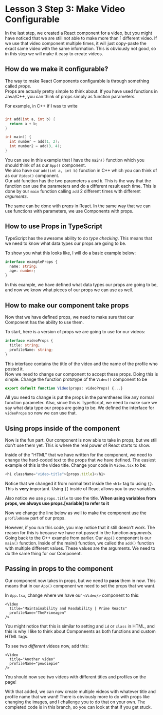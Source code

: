 # Lesson 3 Step 3:  Make Video Configurable
In the last step, we created a React component for a video, but you might have noticed that we are still not able to make more than 1 different video. If we use that video component multiple times, it will just copy-paste the exact same video with the same information. This is obviously not good, so in this step we will make it easy to create videos.

## How do we make it configurable?
The way to make React Components configurable is through something called *props*.      
Props are actually pretty simple to think about. If you have used functions in Java/C++, you can think of props simply as function parameters.      

For example, in C++ if I was to write
```c++

int add(int a, int b) {
  return a + b;
}

int main() {
  int number = add(1, 2);
  int number2 = add(3, 4);
}
```
You can see in this example that I have the ```main()``` function which you should think of as our ```App()``` component.     
We also have our ```add(int a, int b)``` function in C++ which you can think of as our ```Video()``` component.       
Our ```add``` function has the two parameters ```a``` and ```b```. This is the way that the function can use the parameters and do a different result each time. This is done by our ```main``` function calling ```add``` 2 different times with different *arguments*.      

The same can be done with *props* in React. In the same way that we can use functions with parameters, we use Components with props.        

## How to use Props in TypeScript
TypeScript has the awesome ability to do *type checking*. This means that we need to know what data types our props are going to be.    

To show you what this looks like, I will do a basic example below:
```ts
interface exampleProps {
  name: string;
  age: number;
}
```
In this example, we have defined what data types our props are going to be, and now we know what pieces of our props we can use as well. 

## How to make our component **take** props
Now that we have defined props, we need to make sure that our Component has the ability to use them.

To start, here is a version of props we are going to use for our videos:
```ts
interface videoProps {
  title: string;
  profileName: string;
}
```
This interface contains the title of the video and the name of the profile who posted it.     
Now we need to change our component to accept these props. Doing this is simple. Change the function prototype of the ```Video()``` component to be 
```ts
export default function Video(props: videoProps) {...}
```
All you need to change is put the props in the parentheses like any normal function parameter. Also, since this is TypeScript, we need to make sure we say what data type our props are going to be. We defined the interface for ```videoProps``` so now we can use that.        

## Using props inside of the component
Now is the fun part. Our component is now able to take in props, but we still don't use them yet. This is where the real power of React starts to show.       

Inside of the "HTML" that we have written for the component, we need to change the hard-coded text to the props that we have defined. The easiest example of this is the video title. Change your code in ```Video.tsx``` to be:
```ts
<h1 className="video-title">{props.title}</h1>
```
Notice that we changed it from normal text inside the `<h1>` tag to using ```{}```. This is **very** important. Using `{}` inside of React allows you to use variables.     

Also notice we use ```props.title``` to use the title. **When using variables from props, we always use props.[variable] to refer to it**

Now we change the line below as well to make the component use the ```profileName``` part of our props.


However, if you run this code, you may notice that it still doesn't work. The reason for this is because we have not passed in the function *arguments*. Going back to the C++ example from earlier. Our ```App()``` component is our ```main()``` function. Inside of the main() function, we called the ```add()``` function with multiple different values. These values are the arguments. We need to do the same thing for our Component.

## Passing in props **to** the component
Our component now takes in props, but we need to **pass** them in now. This means that in our ```App()``` component we need to set the props that we want.      

In ```App.tsx```, change where we have our ```<Video/>``` component to this:
```tsx
<Video
  title="Maintainability and Readability | Prime Reacts"
  profileName="ThePrimeagen"
/>
```
You might notice that this is similar to setting and `id` or `class` in HTML, and this is why I like to think about Componeents as both functions and custom HTML tags.   

To see two *different* videos now, add this:
```tsx
<Video
  title="Another video"
  profileName="pewdiepie"
/>
```
You should now see two videos with different titles and profiles on the page!

With that added, we can now create multiple videos with whatever title and profile name that we want! There is obviously more to do with props like changing the images, and I challenge you to do that on your own. The completed code is in this branch, so you can look at that if you get stuck.      